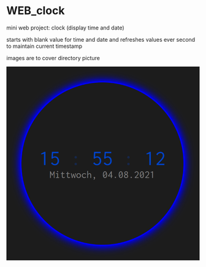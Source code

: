 # WEB_clock
mini web project: clock (display time and date)

starts with blank value for time and date and refreshes values ever second to maintain current timestamp

images are to cover directory picture


<img alt="picture unable to display" src="client/img/screenshot.png">